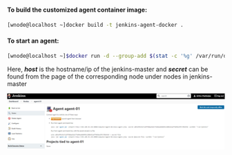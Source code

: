 #### To build the customized agent container image:

````sh
[wnode@localhost ~]docker build -t jenkins-agent-docker .
````



#### To start an agent:

```sh
[wnode@localhost ~]$docker run -d --group-add $(stat -c '%g' /var/run/docker.sock) --security-opt label:disable -v /var/run/docker.sock:/var/run/docker.sock jenkins-agent-docker -url http://host:8080 secret agent-name
```

Here, ***host*** is the hostname/ip of the jenkins-master and ***secret*** can be found from the page of the corresponding node under nodes in jenkins-master

![image-secret-config](.\secret_config.png)